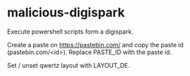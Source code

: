 # malicious-digispark
Execute powershell scripts form a digispark.

Create a paste on https://pastebin.com/ and copy the paste id (pastebin.com/\<id>). Replace PASTE_ID with the paste id.

Set / unset qwertz layout with LAYOUT_DE.
